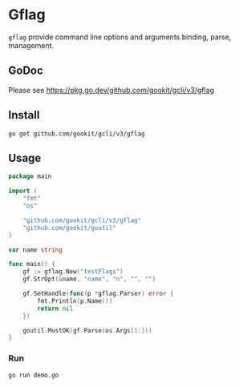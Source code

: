 # Gflag

`gflag` provide command line options and arguments binding, parse, management.

## GoDoc

Please see https://pkg.go.dev/github.com/gookit/gcli/v3/gflag

## Install

```shell
go get github.com/gookit/gcli/v3/gflag
```

## Usage

```go file="demo.go"
package main

import (
	"fmt"
	"os"

	"github.com/gookit/gcli/v3/gflag"
	"github.com/gookit/goutil"
)

var name string

func main() {
	gf := gflag.New("testFlags")
	gf.StrOpt(&name, "name", "n", "", "")

	gf.SetHandle(func(p *gflag.Parser) error {
		fmt.Println(p.Name())
		return nil
	})

	goutil.MustOK(gf.Parse(os.Args[1:]))
}
```

### Run

```shell
go run demo.go
```

